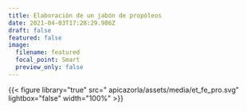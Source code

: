 ```yaml
---
title: Elaboración de un jabón de propóleos
date: 2021-04-03T17:28:29.986Z
draft: false
featured: false
image:
  filename: featured
  focal_point: Smart
  preview_only: false
---
```



{{< figure library="true" src=" apicazorla/assets/media/et_fe_pro.svg" lightbox="false" width="100%" >}}

